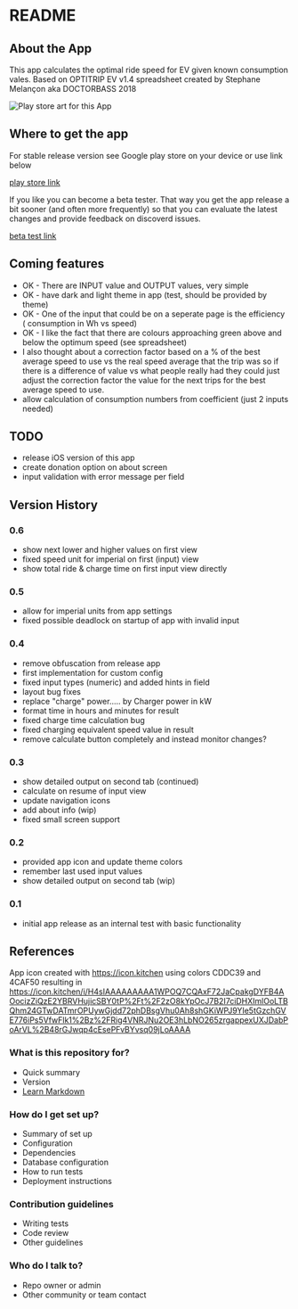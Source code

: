 # README #

## About the App

This app calculates the optimal ride speed for EV given known consumption vales. Based on
OPTITRIP EV v1.4 spreadsheet created by Stephane Melançon aka DOCTORBASS 2018

![Play store art for this App](https://i.ibb.co/f25dYPQ/functieafbeelding.jpg)

## Where to get the app

For stable release version see Google play store on your device or use link below

[play store link](https://play.google.com/store/apps/details?id=be.hcpl.android.optitripev)

If you like you can become a beta tester. That way you get the app release a bit sooner (and often
more frequently) so that you can evaluate the latest changes and provide feedback on discoverd issues.

[beta test link](https://play.google.com/apps/testing/be.hcpl.android.optitripev)

## Coming features

* OK - There are INPUT value and OUTPUT values, very simple
* OK - have dark and light theme in app (test, should be provided by theme)
* OK - One of the input that could be on a seperate page is the efficiency ( consumption in Wh vs speed)
* OK - I like the fact that there are colours approaching green above and below the optimum speed (see spreadsheet)
* I also thought about a correction factor based on a % of the best average speed to use vs the real
  speed average that the trip was so if there is a difference of value vs what people really had they
  could just adjust the correction factor the value for the next trips for the best average speed to use.
* allow calculation of consumption numbers from coefficient (just 2 inputs needed)

## TODO

* release iOS version of this app
* create donation option on about screen
* input validation with error message per field

## Version History

### 0.6

* show next lower and higher values on first view
* fixed speed unit for imperial on first (input) view
* show total ride & charge time on first input view directly

### 0.5

* allow for imperial units from app settings
* fixed possible deadlock on startup of app with invalid input

### 0.4

* remove obfuscation from release app
* first implementation for custom config
* fixed input types (numeric) and added hints in field
* layout bug fixes
* replace "charge" power.....  by Charger  power in kW
* format time in hours and minutes for result
* fixed charge time calculation bug
* fixed charging equivalent speed value in result
* remove calculate button completely and instead monitor changes?

### 0.3

* show detailed output on second tab (continued)
* calculate on resume of input view
* update navigation icons
* add about info (wip)
* fixed small screen support

### 0.2

* provided app icon and update theme colors
* remember last used input values
* show detailed output on second tab (wip)

### 0.1

* initial app release as an internal test with basic functionality

## References

App icon created with https://icon.kitchen using colors CDDC39 and 4CAF50 resulting in
https://icon.kitchen/i/H4sIAAAAAAAAA1WPOQ7CQAxF72JaCpakgDYFB4AOocizZiQzE2YBRVHujicSBY0tP%2Ft%2F2zO8kYpOcJ7B2I7ciDHXImlOoLTBQhm24GTwDATmrOPUywGjdd72phDBsgVhu0Ah8shGKiWPJ9YIe5tGzchGVE776iPs5VfwFlk1%2Bz%2FRig4VNRJNu2OE3hLbNO265zrgappexUXJDabPoArVL%2B48rGJwqp4cEsePFvBYvsq09jLoAAAA

### What is this repository for? ###

* Quick summary
* Version
* [Learn Markdown](https://bitbucket.org/tutorials/markdowndemo)

### How do I get set up? ###

* Summary of set up
* Configuration
* Dependencies
* Database configuration
* How to run tests
* Deployment instructions

### Contribution guidelines ###

* Writing tests
* Code review
* Other guidelines

### Who do I talk to? ###

* Repo owner or admin
* Other community or team contact